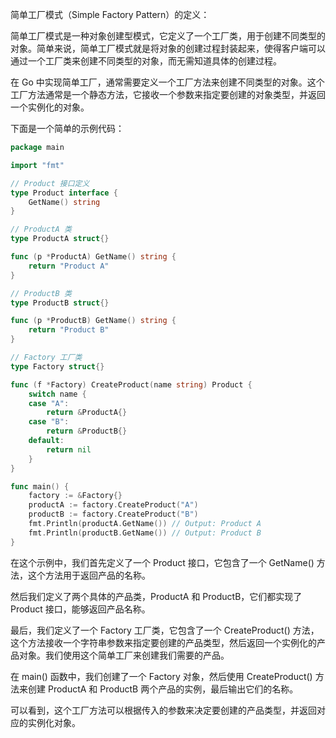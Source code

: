 简单工厂模式（Simple Factory Pattern）的定义：

简单工厂模式是一种对象创建型模式，它定义了一个工厂类，用于创建不同类型的对象。简单来说，简单工厂模式就是将对象的创建过程封装起来，使得客户端可以通过一个工厂类来创建不同类型的对象，而无需知道具体的创建过程。

在 Go 中实现简单工厂，通常需要定义一个工厂方法来创建不同类型的对象。这个工厂方法通常是一个静态方法，它接收一个参数来指定要创建的对象类型，并返回一个实例化的对象。

下面是一个简单的示例代码：

```go
package main

import "fmt"

// Product 接口定义
type Product interface {
	GetName() string
}

// ProductA 类
type ProductA struct{}

func (p *ProductA) GetName() string {
	return "Product A"
}

// ProductB 类
type ProductB struct{}

func (p *ProductB) GetName() string {
	return "Product B"
}

// Factory 工厂类
type Factory struct{}

func (f *Factory) CreateProduct(name string) Product {
	switch name {
	case "A":
		return &ProductA{}
	case "B":
		return &ProductB{}
	default:
		return nil
	}
}

func main() {
	factory := &Factory{}
	productA := factory.CreateProduct("A")
	productB := factory.CreateProduct("B")
	fmt.Println(productA.GetName()) // Output: Product A
	fmt.Println(productB.GetName()) // Output: Product B
}
```

在这个示例中，我们首先定义了一个 Product 接口，它包含了一个 GetName() 方法，这个方法用于返回产品的名称。

然后我们定义了两个具体的产品类，ProductA 和 ProductB，它们都实现了 Product 接口，能够返回产品名称。

最后，我们定义了一个 Factory 工厂类，它包含了一个 CreateProduct() 方法，这个方法接收一个字符串参数来指定要创建的产品类型，然后返回一个实例化的产品对象。我们使用这个简单工厂来创建我们需要的产品。

在 main() 函数中，我们创建了一个 Factory 对象，然后使用 CreateProduct() 方法来创建 ProductA 和 ProductB 两个产品的实例，最后输出它们的名称。

可以看到，这个工厂方法可以根据传入的参数来决定要创建的产品类型，并返回对应的实例化对象。